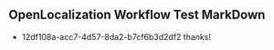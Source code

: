 ## OpenLocalization Workflow Test MarkDown
* 12df108a-acc7-4d57-8da2-b7cf6b3d2df2 thanks!

<!--HONumber=Sep16_HO1-->


